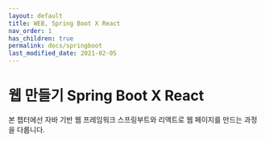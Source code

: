 ```yaml
---
layout: default
title: WEB, Spring Boot X React
nav_order: 1
has_children: true
permalink: docs/springboot
last_modified_date: 2021-02-05
---
```


# 웹 만들기 Spring Boot X React

본 챕터에선 자바 기반 웹 프레임워크 스프링부트와 리액트로 웹 페이지를 만드는 과정을 다룹니다.


